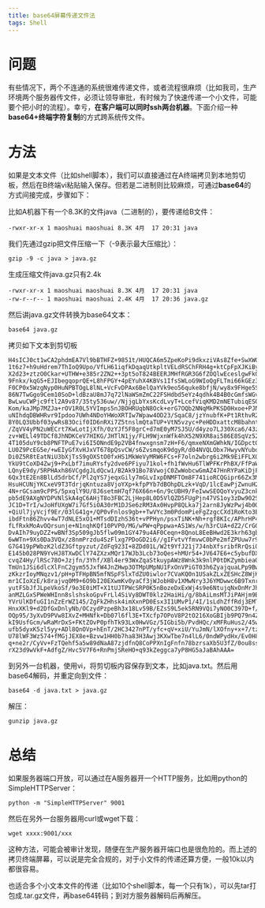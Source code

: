 ```yaml
---
title: base64屏幕传递文件法
tags: Shell
---
```

# 问题

有些情况下，两个不连通的系统很难传递文件，或者流程很麻烦（比如我司，生产环境两个服务器传文件，必须让领导审批，有时候为了快速传递一个小文件，可能要个把小时的流程）。幸亏，**在客户端可以同时ssh两台机器**。下面介绍一种**base64+终端字符复制**的方式跨系统传文件。

<!--more-->


# 方法

如果是文本文件（比如shell脚本），我们可以直接通过在A终端拷贝到本地剪切板，然后在B终端vi粘贴输入保存。但若是二进制则比较麻烦，可通过**base64**的方式间接完成，步骤如下：

比如A机器下有一个8.3K的文件java（二进制的），要传递给B文件：

```
-rwxr-xr-x 1 maoshuai maoshuai 8.3K 4月  17 20:31 java
```

我们先通过gzip把文件压缩一下（-9表示最大压缩比）：

```shell
gzip -9 -c java > java.gz
```

生成压缩文件java.gz只有2.4k

```
-rwxr-xr-x 1 maoshuai maoshuai 8.3K 4月  17 20:31 java
-rw-r--r-- 1 maoshuai maoshuai 2.4K 4月  17 20:36 java.gz
```

然后讲java.gz文件转换为base64文本：

```shell
base64 java.gz
```

拷贝如下文本到剪切板

```
H4sICJ0ct1wCA2phdmEA7Vl9bBTHFZ+9851t/HUQCA6m5ZpeKoPi9dkxziVAs8Zfe+SwXWOrH4Js
1t6z7+h9uHdrem7ThIoQ9Upo/VfLH61iqfkDqaqUtkpltVELdRSChFRH4g+ktCpFpXJKiByFUCoF
X2d23+ztzO0Ckar+UTHW+e385r2ZN2++3pt5oT824BEERJMHfRGR3G6fZOQlwEceslgwFkG1+P82
9Fnkx/kqG5+EJIbegqoprQE+L8hFPGY+4pEYuhX4KBVs1IfsSWLoG9WIoQgFLTmi66kGEz3V8CxD
F0CP0x5WzgNyp0HuNPBTOgL8lNL+VcFvDPAx6BelQaYVk9eo56quke8bfjN/wy8x9FHge5ST+xKW
86N7TwGgo9Cem10SoD+ldBzaU8mJ7q72lNaWSmZmC22FSHdbd5eYz4qdhk4B4B0cGmfsWGvT22eb
BwLwuCWPjc9ftl2A9v87/35ty536uw//NjjgLbYxsKcdLvyT+LcefViqKMD2mNETubiqESOESf5w
Kom/kaJMp7MZJa+rOV1R0L5YVImps5nJBOHRUqbN8Ock+erG7OQb2NNqMkPKSD0Hxoe+PJNLHlH1
uNIhdqDBWHRvr9Ipdoo7UWh4NDoYHWoXRTIw7Wpaw4OD23/SqaC8/jzYnubfK+Pt1RthvR20rTXC
8Y0LQ3Ubbf03ywRsB3Ocif0ID6nRXi7Z5tnslmQtaTUP+VtN5vzyc+PeHDDxattcM8bahnttuHzs
/ZqVV4yPN2uWECrt7KwLotIjXfh/0zYJf5F8grC+d7mE0yM7SJ5U/d4yzo7LJ30Xca6/43zPIkE7
zv+WELl49TDCf8JhNDKCeV7HIKG/JHTlN1jy/FLH9WjxnWfk4hX52N9XR8ai586E8SqVz52VDHIO
4T105duY9cb8PNFTPuE7vi6I5ONndE9p2VB4fnwxgnsm7zH+F6/qmxeNXmGWhkN/IGDpctO2PoQO
LU0Z9PcEG5e/+wEIyGfXvHJxVT678pQsvCW/s6ZvsmqoK9dgyR/d04NVQLObx7HwyvNYubd87RgR
Di0Z5R8tEatNiU3bXjTsS9gOXStO0fxHS1MkWeVyMRW6FCs+F7oln2wbrg6i2Mk9EiFFLXQ5hgtX
YkU9tCoXD4Zwj9+PxLbf7imuRYsfy2dve6PFiyu71kol+fh1fWvHu6TlWPFKrPhBX/FfPaWNf5WP
LQnyE9dy/5RPHAxh86VCgdgJLdQcw1/B2Ak91Bo78VwojC0ZwWobcwGmAZ47HnRYPaKiDjFCfmJY
6Qx3tE2En8BlLd5drbCf/Pl2qYS7jeqxGily7mGLvIxpDNMFTOm8F741ioRCQGipr66Zx3MgBGtl
HsuHCUNjYKCxeV9T3TdrjqKntuza8VjoYXp+kfpPYb7dBOhpDLzk+VqD/1lcEawPjZwnuH2P7Uwo
4N+rGCsam9cPPS/5pxqlY9U/8J6setmH7qf76X66n+6n/9cUBH9/FeIwwSEOQoYvyuZ3cnkaHTUC
pb5dE9AXgNYDPVNlSkA4gC6AHjT8o3FBC2LjHep8L0D5VlQZD5FUgPjn47VS1oy3zDw902SvZPmF
JC1D+TrI/wJoHfUXgW7i7Gf5iOA30rM1DJSe6zRM3Ax0HvpP8QLka7j2arn8JyWzPwj4b0OetrsG
+QiUl7jyVcjf9Er/03lG41g+/QP0vFnlos9gb++TwVYc3m0PdomPieFgZzgcCXd1RoKto3EtKKu6
ibdFtn86Zhvv4wT7dNLE5xO1+MTsdDIzhS36t+vPPHyn/psxTiNK+Nh+rgf8KIc/APhrHP4FwFc5
fLfRxkMoAvOQrsunje+N1nqhKQf10PVP0/MG/wPW+qPppwa+AS1Ws/w/h3rCUA+dZ2/CrG0NsPX8
DvAIh79uyDZZ+wBNf3Sp509gJb5flw09m1GY479u4AF0Ceqn+8QnoL8EeBHwd2E3krh63gb+3Zz9
6wWTn+9Xs0Da3VQx/z8nmPrzdu4SzFlxg7PDoGD2i6//gIFvtvYfmvwC0bPe2mfZPUuw7r9Y3GPd
G7G419pPWbzK2ldZ3Gftpyzut/ZdFq923I+8ZDd01L/W2t9YfJ21j7J4nbXfsribfRrQsiOOTzef
E145b028PN9YvHJ8TXwDClY74ZXzxMQr17WJb3Lcb73oQes+hMUr54+JV647E6+c5ybufDXmtU7x
cvqZ4Hy/lRSc78O+Jzjfn/3Yhf/XBl4er93WxZqaStkuypAWz8Wnk3k9nlP0tDKZymbieaQoWlaZ
TmUn1JSi6dlcXlFnC2gym55JxfW4JnZHwp3OTMpUMpNU1FxOnVPiGT03h6ZyajquaLPp9BwWseUU
zKkzrIoyMNqzv1/pH+pTFHpBN5mfNSpFSlxTdZU0iwlor7CVaKQ0n1USakZLxZESHcZ8WjKjzObj
mr1CIoXzE/k8rajvq0M9+6O9bI20EXwmKv0yaCf3jWJobH8v1XMwNry3J6YMDwwc6B9Txnr2xvqV
yutFSbJfJLpeVkoSf/9o3E0iMT+X1tUJTPWcSRP0K5nBozeDxExWj4s9e6NtujqNxOnMrJhQ8wkk
anMZLGxSPWeWHInn8slshskoGpvFrLl4SiVy8DWT0klz2HaiHi/g/8bAiLmsMTJiPAHjm9By5Zwp
YVrUlKDfuGI1nZzErWZ145/ZgFkZHhsk4imXxnPD0Esx3I1UMvP1/4I/1sLdhZffRdj3EMT5+TR9
HnxXKl9+d2DfGxDnlyNb/OCzydPzpeBh3x18Lv59B/EZsS9L5ek5RN9VQi7yNO0C397D+f/LABTo
OQp95/3yXvD9PVw8IXvZ+MHNfk+Db07l6fl3E+TXcfp7OPoV8P2tO216XoGBIjb9PQ79n4ZYwRp/
kI9UsfGcm/wRaMrDxS+FKtZOvP0pfhTk93Lx0HwVGz/5IGbi5b/PvdHQc/xMFRuHus2/45w8Pe+X
ufb5dyxK5zl5yy+ADl8QnOVp+hEnT/2HC3427nPT/yfc+qV+xiU/YuJmN/lXOfny+x+7/tzkf8XJ
U78lWF3Wz574+fMGjJEX8e+Bzvw1HH0b7ha83H3Awj3KXwTbe7n4lL6/0ndWPydHx/Ev0H8v9850
q+ne2r/CyVv+FzTQehf5a5w89dNaA87zjdfnQ8CoPPXnIgFnfn78bzrsaXb5U3fZ/0ou8ssB9t7E
rX23d9wVkF+AdfgZ/Hvc5V7F6+RnPmjSReHO+q93kZeggca7yP8HG5aJaBAhAAA=
```

到另外一台机器，使用vi，将剪切板内容保存到文本，比如java.txt。然后用base64解码，并重定向到文件：

```shell
base64 -d java.txt > java.gz
```

解压：

```shell
gunzip java.gz
```

# 总结

如果服务器端口开放，可以通过在A服务器开一个HTTP服务，比如用python的SimpleHTTPServer：

```shell
python -m "SimpleHTTPServer" 9001
```
然后在另外一台服务器用curl或wget下载：

```
wget xxxx:9001/xxx
```
这种方法，可能会被审计发现，随便在生产服务器开端口也是很危险的。而上述的拷贝终端屏幕，可以说是完全合规的，对于小文件的传递还算方便，一般10k以内都很容易。

也适合多个小文本文件的传递（比如10个shell脚本，每一个只有1k），可以先tar打包成.tar.gz文件，再base64转码；到对方服务器解码后再解压。

